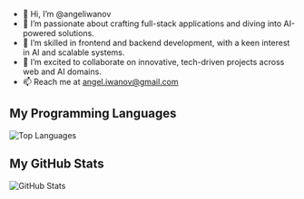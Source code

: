 - 👋 Hi, I’m @angeliwanov
- 👀 I’m passionate about crafting full-stack applications and diving into AI-powered solutions.
- 🌱 I’m skilled in frontend and backend development, with a keen interest in AI and scalable systems.
- 💞️ I’m excited to collaborate on innovative, tech-driven projects across web and AI domains.
- 📫 Reach me at angel.iwanov@gmail.com

## My Programming Languages
![Top Languages](https://github-readme-stats.vercel.app/api/top-langs/?username=angeliwanov&hide=html,css&hide_border=true&layout=compact)

## My GitHub Stats
![GitHub Stats](https://github-readme-stats.vercel.app/api?username=angeliwanov&show_icons=true&hide_border=true)
